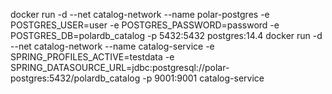 docker run -d --net catalog-network --name polar-postgres -e POSTGRES_USER=user -e POSTGRES_PASSWORD=password -e POSTGRES_DB=polardb_catalog -p 5432:5432 postgres:14.4
docker run -d --net catalog-network --name catalog-service -e SPRING_PROFILES_ACTIVE=testdata -e SPRING_DATASOURCE_URL=jdbc:postgresql://polar-postgres:5432/polardb_catalog -p 9001:9001 catalog-service